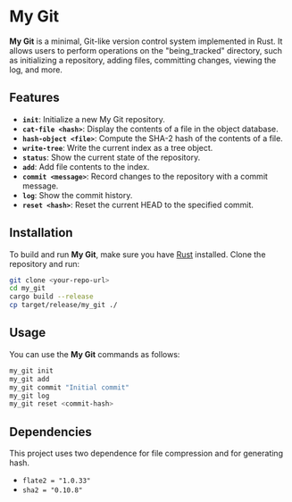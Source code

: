 # My Git

**My Git** is a minimal, Git-like version control system implemented in Rust. It allows users to perform operations on the "being_tracked" directory, such as initializing a repository, adding files, committing changes, viewing the log, and more.

## Features

- **`init`**: Initialize a new My Git repository.
- **`cat-file <hash>`**: Display the contents of a file in the object database.
- **`hash-object <file>`**: Compute the SHA-2 hash of the contents of a file.
- **`write-tree`**: Write the current index as a tree object.
- **`status`**: Show the current state of the repository.
- **`add`**: Add file contents to the index.
- **`commit <message>`**: Record changes to the repository with a commit message.
- **`log`**: Show the commit history.
- **`reset <hash>`**: Reset the current HEAD to the specified commit.

## Installation

To build and run **My Git**, make sure you have [Rust](https://www.rust-lang.org/) installed. Clone the repository and run:

```bash
git clone <your-repo-url>
cd my_git
cargo build --release
cp target/release/my_git ./
```

## Usage

You can use the **My Git** commands as follows:

```bash
my_git init
my_git add
my_git commit "Initial commit"
my_git log
my_git reset <commit-hash>
```

## Dependencies

This project uses two dependence for file compression and for generating hash.

- `flate2 = "1.0.33"`
- `sha2 = "0.10.8"`
